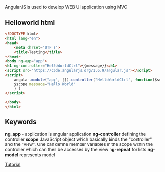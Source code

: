 AngularJS is used to develop WEB UI application using MVC

## Helloworld html 
```html
<!DOCTYPE html>  
<html lang="en">  
<head>  
    <meta chrset="UTF 8">
    <title>Testing</title>     
</head>  
<body ng-app="app">
<h1 ng-controller="HelloWorldCtrl">{{message}}</h1>
<script src="https://code.angularjs.org/1.6.9/angular.js"></script>
<script>  
    angular.module("app", []).controller("HelloWorldCtrl", function($scope) {  
    $scope.message="Hello World" 
    } )
</script> 

</body>  
</html>
```

## Keywords
__ng_app__  - application is angular application
__ng-controller__ defining the controller
__scope__  JavaScript object which basically binds the "controller" and the "view". One can define member variables in the scope within the controller which can then be accessed by the view
__ng-repeat__  for lists
__ng-model__ represents model
    
[Tutorial](https://www.guru99.com/angularjs-tutorial.html)